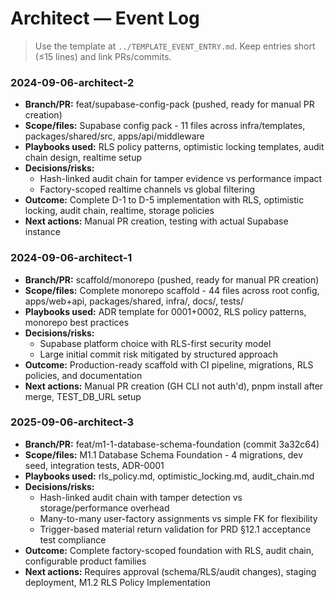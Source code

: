 # Architect — Event Log

> Use the template at `../TEMPLATE_EVENT_ENTRY.md`. Keep entries short (≤15 lines) and link PRs/commits.

### 2024-09-06-architect-2  
- **Branch/PR:** feat/supabase-config-pack (pushed, ready for manual PR creation)
- **Scope/files:** Supabase config pack - 11 files across infra/templates, packages/shared/src, apps/api/middleware 
- **Playbooks used:** RLS policy patterns, optimistic locking templates, audit chain design, realtime setup
- **Decisions/risks:**
  - Hash-linked audit chain for tamper evidence vs performance impact
  - Factory-scoped realtime channels vs global filtering
- **Outcome:** Complete D-1 to D-5 implementation with RLS, optimistic locking, audit chain, realtime, storage policies
- **Next actions:** Manual PR creation, testing with actual Supabase instance

### 2024-09-06-architect-1
- **Branch/PR:** scaffold/monorepo (pushed, ready for manual PR creation)
- **Scope/files:** Complete monorepo scaffold - 44 files across root config, apps/web+api, packages/shared, infra/, docs/, tests/
- **Playbooks used:** ADR template for 0001+0002, RLS policy patterns, monorepo best practices
- **Decisions/risks:** 
  - Supabase platform choice with RLS-first security model
  - Large initial commit risk mitigated by structured approach
- **Outcome:** Production-ready scaffold with CI pipeline, migrations, RLS policies, and documentation  
- **Next actions:** Manual PR creation (GH CLI not auth'd), pnpm install after merge, TEST_DB_URL setup

### 2025-09-06-architect-3
- **Branch/PR:** feat/m1-1-database-schema-foundation (commit 3a32c64)
- **Scope/files:** M1.1 Database Schema Foundation - 4 migrations, dev seed, integration tests, ADR-0001
- **Playbooks used:** rls_policy.md, optimistic_locking.md, audit_chain.md
- **Decisions/risks:**
  - Hash-linked audit chain with tamper detection vs storage/performance overhead
  - Many-to-many user-factory assignments vs simple FK for flexibility
  - Trigger-based material return validation for PRD §12.1 acceptance test compliance
- **Outcome:** Complete factory-scoped foundation with RLS, audit chain, configurable product families
- **Next actions:** Requires approval (schema/RLS/audit changes), staging deployment, M1.2 RLS Policy Implementation